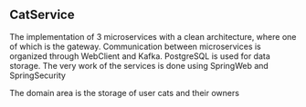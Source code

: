 **CatService**
---
The implementation of 3 microservices with a clean architecture, where one of which is the gateway. Communication between microservices is organized through WebClient and Kafka. PostgreSQL is used for data storage. The very work of the services is done using SpringWeb and SpringSecurity

The domain area is the storage of user cats and their owners
